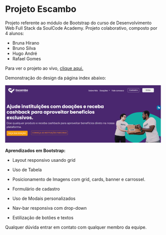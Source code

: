 # Projeto Escambo
Projeto referente ao módulo de Bootstrap do curso de Desenvolvimento Web Full Stack da SoulCode Academy. 
Projeto colaborativo, composto por 4 alunos:
- Bruna Hirano
- Bruno Silva
- Hugo André
- Rafael Gomes

Para ver o projeto ao vivo, [clique aqui.](https://brumsilva.github.io/Escambo/)

Demonstração do design da página index abaixo:

![Demosntração da página index](https://github.com/brumsilva/Escambo/blob/main/assets/printIndex.png)

**Aprendizados em Bootstrap:**

- Layout responsivo usando grid 

- Uso de Tabela

- Posicionamento de Imagens com grid, cards, banner e carrossel.

- Formulário de cadastro

- Uso de Modais personalizados

- Nav-bar responsiva com drop-down

- Estilização de botões e textos 

Qualquer dúvida entrar em contato com qualquer membro da equipe.
